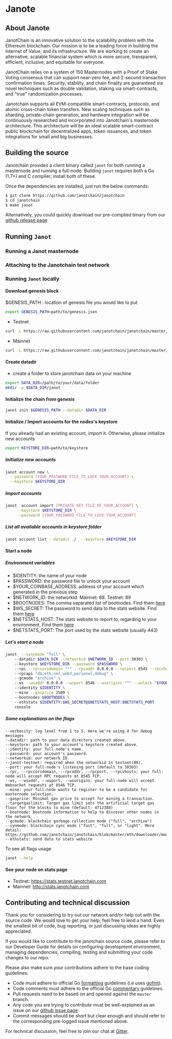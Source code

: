 # Janote

## About Janote

JanotChain is an innovative solution to the scalability problem with the Ethereum blockchain.
Our mission is to be a leading force in building the Internet of Value, and its infrastructure.
We are working to create an alternative, scalable financial system which is more secure, transparent, efficient, inclusive, and equitable for everyone.

JanotChain relies on a system of 150 Masternodes with a Proof of Stake Voting consensus that can support near-zero fee, and 2-second transaction confirmation times.
Security, stability, and chain finality are guaranteed via novel techniques such as double validation, staking via smart-contracts, and "true" randomization processes.

Janotchain supports all EVM-compatible smart-contracts, protocols, and atomic cross-chain token transfers.
New scaling techniques such as sharding, private-chain generation, and hardware integration will be continuously researched and incorporated into Janotchain's masternode architecture. This architecture will be an ideal scalable smart-contract public blockchain for decentralized apps, token issuances, and token integrations for small and big businesses.





## Building the source

Janotchain provides a client binary called `janot` for both running a masternode and running a full-node.
Building `janot` requires both a Go (1.7+) and C compiler; install both of these.

Once the dependencies are installed, just run the below commands:

```bash
$ git clone https://github.com/janotchain/janotchain 
$ cd janotchain
$ make janot
```

Alternatively, you could quickly download our pre-complied binary from our [github release page](https://github.com/janotchain/janotchain/releases)

## Running `Janot`

### Running a Janot masternode



### Attaching to the Janotchain test network



### Running `Janot` locally

#### Download genesis block
$GENESIS_PATH : location of genesis file you would like to put
```bash
export GENESIS_PATH=path/to/genesis.json
```
- Testnet
```bash
curl -L https://raw.githubusercontent.com/janotchain/janotchain/master/genesis/testnet.json -o $GENESIS_PATH
```

- Mainnet
```bash
curl -L https://raw.githubusercontent.com/janotchain/janotchain/master/genesis/mainnet.json -o $GENESIS_PATH
```

#### Create datadir
- create a folder to store janotchain data on your machine

```bash
export DATA_DIR=/path/to/your/data/folder 
mkdir -p $DATA_DIR/janot
```
#### Initialize the chain from genesis

```bash
janot init $GENESIS_PATH --datadir $DATA_DIR
```

#### Initialize / Import accounts for the nodes's keystore
If you already had an existing account, import it. Otherwise, please initialize new accounts 

```bash
export KEYSTORE_DIR=path/to/keystore
```

##### Initialize new accounts
```bash
janot account new \
  --password [YOUR_PASSWORD_FILE_TO_LOCK_YOUR_ACCOUNT] \
  --keystore $KEYSTORE_DIR
```
    
##### Import accounts
```bash
janot  account import [PRIVATE_KEY_FILE_OF_YOUR_ACCOUNT] \
     --keystore $KEYSTORE_DIR \
     --password [YOUR_PASSWORD_FILE_TO_LOCK_YOUR_ACCOUNT]
```

##### List all available accounts in keystore folder

```bash
janot account list --datadir ./  --keystore $KEYSTORE_DIR
```

#### Start a node
##### Environment variables
   - $IDENTITY: the name of your node
   - $PASSWORD: the password file to unlock your account
   - $YOUR_COINBASE_ADDRESS: address of your account which generated in the previous step
   - $NETWORK_ID: the networkId. Mainnet: 88. Testnet: 89
   - $BOOTNODES: The comma separated list of bootnodes. Find them [here](https://docs.janotchain.com/general/networks/)
   - $WS_SECRET: The password to send data to the stats website. Find them [here](https://docs.janotchain.com/general/networks/)
   - $NETSTATS_HOST: The stats website to report to, regarding to your environment. Find them [here](https://docs.janotchain.com/general/networks/)
   - $NETSTATS_PORT: The port used by the stats website (usually 443)
    
##### Let's start a node
```bash
janot  --syncmode "full" \    
    --datadir $DATA_DIR --networkid $NETWORK_ID --port 30303 \   
    --keystore $KEYSTORE_DIR --password $PASSWORD \    
    --rpc --rpccorsdomain "*" --rpcaddr 0.0.0.0 --rpcport 8545 --rpcvhosts "*" \   
    --rpcapi "db,eth,net,web3,personal,debug" \    
    --gcmode "archive" \   
    --ws --wsaddr 0.0.0.0 --wsport 8546 --wsorigins "*" --unlock "$YOUR_COINBASE_ADDRESS" \   
    --identity $IDENTITY \  
    --mine --gasprice 2500 \  
    --bootnodes $BOOTNODES \   
    --ethstats $IDENTITY:$WS_SECRET@$NETSTATS_HOST:$NETSTATS_PORT 
    console
```


##### Some explanations on the flags   
```
--verbosity: log level from 1 to 5. Here we're using 4 for debug messages
--datadir: path to your data directory created above.
--keystore: path to your account's keystore created above.
--identity: your full-node's name.
--password: your account's password.
--networkid: our network ID.
--janot-testnet: required when the networkid is testnet(89).
--port: your full-node's listening port (default to 30303)
--rpc, --rpccorsdomain, --rpcaddr, --rpcport, --rpcvhosts: your full-node will accept RPC requests at 8545 TCP.
--ws, --wsaddr, --wsport, --wsorigins: your full-node will accept Websocket requests at 8546 TCP.
--mine: your full-node wants to register to be a candidate for masternode selection.
--gasprice: Minimal gas price to accept for mining a transaction.
--targetgaslimit: Target gas limit sets the artificial target gas floor for the blocks to mine (default: 4712388)
--bootnode: bootnode information to help to discover other nodes in the network
--gcmode: blockchain garbage collection mode ("full", "archive")
--synmode: blockchain sync mode ("fast", "full", or "light". More detail: https://github.com/janotchain/janotchain/blob/master/eth/downloader/modes.go#L24)           
--ethstats: send data to stats website
```
To see all flags usage
   
```bash 
janot --help
```

#### See your node on stats page
   - Testnet: https://stats.testnet.janotchain.com
   - Mainnet: http://stats.janotchain.com


## Contributing and technical discussion

Thank you for considering to try out our network and/or help out with the source code.
We would love to get your help; feel free to lend a hand.
Even the smallest bit of code, bug reporting, or just discussing ideas are highly appreciated.

If you would like to contribute to the janotchain source code, please refer to our Developer Guide for details on configuring development environment, managing dependencies, compiling, testing and submitting your code changes to our repo.

Please also make sure your contributions adhere to the base coding guidelines:

- Code must adhere to official Go [formatting](https://golang.org/doc/effective_go.html#formatting) guidelines (i.e uses [gofmt](https://golang.org/cmd/gofmt/)).
- Code comments must adhere to the official Go [commentary](https://golang.org/doc/effective_go.html#commentary) guidelines.
- Pull requests need to be based on and opened against the `master` branch.
- Any code you are trying to contribute must be well-explained as an issue on our [github issue page](https://github.com/janotchain/janotchain/issues)
- Commit messages should be short but clear enough and should refer to the corresponding pre-logged issue mentioned above.

For technical discussion, feel free to join our chat at [Gitter](https://gitter.im/janotchain/janotchain).
